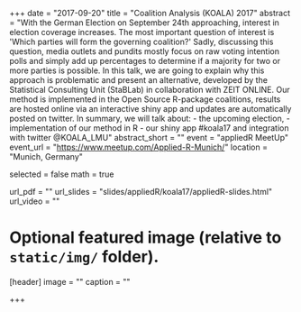 +++
date = "2017-09-20"
title = "Coalition Analysis (KOALA) 2017"
abstract = "With the German Election on September 24th approaching, interest in election coverage increases. The most important question of interest is 'Which parties will form the governing coalition?' Sadly, discussing this question, media outlets and pundits mostly focus on raw voting intention polls and simply add up percentages to determine if a majority for two or more parties is possible. In this talk, we are going to explain why this approach is problematic and present an alternative, developed by the Statistical Consulting Unit (StaBLab) in collaboration with ZEIT ONLINE. Our method is implemented in the Open Source R-package coalitions, results are hosted online via an interactive shiny app and updates are automatically posted on twitter. In summary, we will talk about: - the upcoming election, - implementation of our method in R - our shiny app #koala17 and integration with twitter @KOALA_LMU"
abstract_short = ""
event = "appliedR MeetUp"
event_url = "https://www.meetup.com/Applied-R-Munich/"
location = "Munich, Germany"

selected = false
math = true

url_pdf = ""
url_slides = "slides/appliedR/koala17/appliedR-slides.html"
url_video = ""

# Optional featured image (relative to `static/img/` folder).
[header]
image = ""
caption = ""

+++
